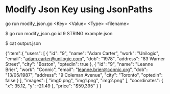 # Modify Json Key using JsonPaths

go run modify_json.go \<Key\> \<Value\> \<Type\> \<filename\> 

$ go run modify_json.go id 9 STRING example.json

$ cat output.json 

{"item":{
  "users": [
    {
      "id": "9",
      "name": "Adam Carter",
      "work": "Unilogic",
      "email": "adam.carter@unilogic.com",
      "dob": "1978",
      "address": "83 Warner Street",
      "city": "Boston",
      "optedin": true
    },
    {
      "id": "9",
      "name": "Leanne Brier",
      "work": "Connic",
      "email": "leanne.brier@connic.org",
      "dob": "13/05/1987",
      "address": "9 Coleman Avenue",
      "city": "Toronto",
      "optedin": false
    }
  ],
  "images": [
    "img0.png",
    "img1.png",
    "img2.png"
  ],
  "coordinates": {
  	"x": 35.12,
  	"y": -21.49
  },
  "price": "$59,395"
}
}

